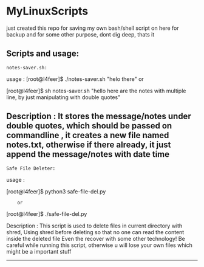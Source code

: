 # MyLinuxScripts

just created this repo for saving my own bash/shell script on here for backup
and for some other purpose, dont dig deep, thats it

Scripts and usage:
----------------------------------------------------------
	notes-saver.sh:

usage : 
[root@l4feer]$ ./notes-saver.sh "helo
there"
	or

[root@l4feer]$ sh notes-saver.sh "hello
here are the notes with multiple line, by just manipulating with double quotes"

Description :
            It stores the message/notes under double quotes, which should be passed on commandline <just after the command>,
            it creates a new file named notes.txt, otherwise if there already, it just append the message/notes with date time
----------------------------------------------------------
	Safe File Deleter:

usage :

[root@l4feer]$ python3 safe-file-del.py

		or

[root@l4feer]$ ./safe-file-del.py


Description :
	    This script is used to delete files in current directory with shred,
	    Using shred before deleting so that no one can read the content inside the deleted file
			Even the recover with some other technology!
	    Be careful while running this script, otherwise u will lose your own files which might be a important stuff

---------------------------------------------------------
